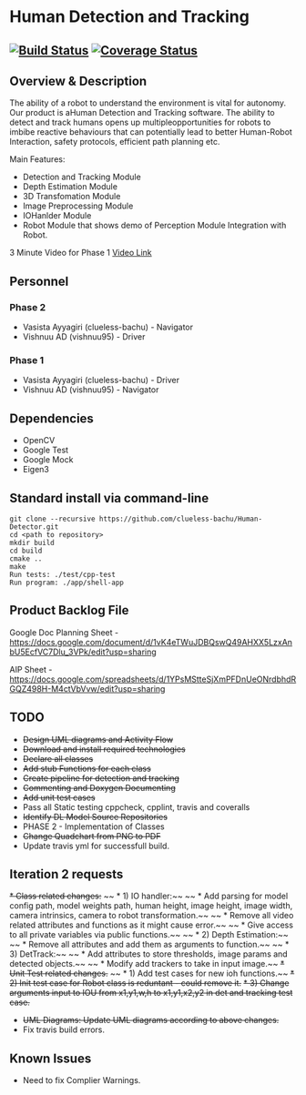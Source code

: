 # Human Detection and Tracking
[![Build Status](https://travis-ci.org/clueless-bachu/Human-Detector.svg?branch=master)](https://travis-ci.org/clueless-bachu/Human-Detector)
[![Coverage Status](https://coveralls.io/repos/github/clueless-bachu/Human-Detector/badge.svg?branch=master)](https://coveralls.io/github/clueless-bachu/Human-Detector?branch=master)
---

## Overview & Description

The  ability  of  a  robot  to  understand  the  environment  is  vital  for  autonomy.   Our  product  is  aHuman Detection and Tracking software.  The ability to detect and track humans opens up multipleopportunities for robots to imbibe reactive behaviours that can potentially lead to better Human-Robot Interaction, safety protocols, efficient path planning etc.

Main Features:
* Detection and Tracking Module
* Depth Estimation Module
* 3D Transfomation Module
* Image Preprocessing Module
* IOHanlder Module
* Robot Module that shows demo of Perception Module Integration with Robot.

3 Minute Video for Phase 1
[Video Link](https://www.youtube.com/watch?v=N3DkdJLmnMI&feature=youtu.be)

## Personnel

### Phase 2
* Vasista Ayyagiri (clueless-bachu) - Navigator
* Vishnuu AD (vishnuu95) - Driver

### Phase 1
* Vasista Ayyagiri (clueless-bachu) - Driver
* Vishnuu AD (vishnuu95) - Navigator

## Dependencies

* OpenCV
* Google Test
* Google Mock
* Eigen3

## Standard install via command-line
```
git clone --recursive https://github.com/clueless-bachu/Human-Detector.git
cd <path to repository>
mkdir build
cd build
cmake ..
make
Run tests: ./test/cpp-test
Run program: ./app/shell-app
```

## Product Backlog File

Google Doc Planning Sheet - https://docs.google.com/document/d/1vK4eTWuJDBQswQ49AHXX5LzxAnbU5EcfVC7Dlu_3VPk/edit?usp=sharing

AIP Sheet - https://docs.google.com/spreadsheets/d/1YPsMStteSjXmPFDnUeONrdbhdRGQZ498H-M4ctVbVvw/edit?usp=sharing

## TODO

* ~~Design UML diagrams and Activity Flow~~
* ~~Download and install required technologies~~
* ~~Declare all classes~~
* ~~Add stub Functions for each class~~
* ~~Create pipeline for detection and tracking~~
* ~~Commenting and Doxygen Documenting~~
* ~~Add unit test cases~~
* Pass all Static testing cppcheck, cpplint, travis and coveralls
* ~~Identify DL Model Source Repositories~~
* PHASE 2 - Implementation of Classes
* ~~Change Quadchart from PNG to PDF~~
* Update travis yml for successfull build.

## Iteration 2 requests
~~* Class related changes:~~
~~  * 1) IO handler:~~
~~    * Add parsing for model config path, model weights path, human height, image height, image width, camera intrinsics, camera to robot transformation.~~
~~    * Remove all video related attributes and functions as it might cause error.~~
~~    * Give access to all private variables via public functions.~~
~~  * 2) Depth Estimation:~~
~~    * Remove all attributes and add them as arguments to function.~~
~~  * 3) DetTrack:~~
~~    * Add attributes to store thresholds, image params and detected objects.~~
~~    * Modify add trackers to take in input image.~~
~~* Unit Test related changes.~~
~~  * 1) Add test cases for new ioh functions.~~
  ~~* 2) Init test case for Robot class is reduntant - could remove it.~~
  ~~* 3) Change arguments input to IOU from x1,y1,w,h to x1,y1,x2,y2 in det and tracking test case.~~
* ~~UML Diagrams: Update UML diagrams according to above changes.~~
* Fix travis build errors.

## Known Issues

* Need to fix Complier Warnings. 
